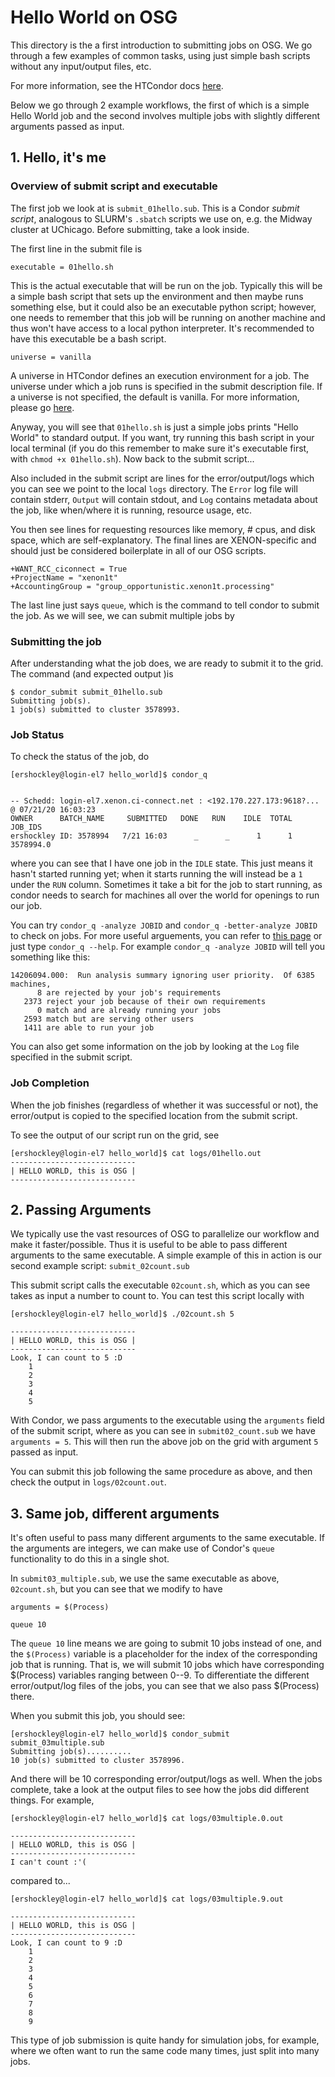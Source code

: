 # Hello World on OSG

This directory is the a first introduction to submitting jobs on OSG. We go through a few examples of common tasks, using just simple bash scripts without any input/output files, etc. 

For more information, see the HTCondor docs [here](https://htcondor.readthedocs.io/en/v8_9_7/).

Below we go through 2 example workflows, the first of which is a simple Hello World job and the second involves multiple jobs with slightly different arguments passed as input.

## 1. Hello, it's me
### Overview of submit script and executable
The first job we look at is `submit_01hello.sub`. This is a Condor _submit script_, analogous to SLURM's `.sbatch` scripts we use on, e.g. the Midway cluster at UChicago. Before submitting, take a look inside. 

The first line in the submit file is 
```
executable = 01hello.sh
```
This is the actual executable that will be run on the job. Typically this will be a simple bash script that sets up the environment and then maybe runs something else, but it could also be an executable python script; however, one needs to remember that this job will be running on another machine and thus won't have access to a local python interpreter. It's recommended to have this executable be a bash script. 

```
universe = vanilla
```
A universe in HTCondor defines an execution environment for a job. The universe under which a job runs is specified in the submit description file. If a universe is not specified, the default is vanilla. For more information, please go [here](https://htcondor.readthedocs.io/en/latest/users-manual/choosing-an-htcondor-universe.html#vanilla-universe).

Anyway, you will see that `01hello.sh` is just a simple jobs prints "Hello World" to standard output. If you want, try running this bash script in your local terminal (if you do this remember to make sure it's executable first, with `chmod +x 01hello.sh`). Now back to the submit script...

Also included in the submit script are lines for the error/output/logs which you can see we point to the local `logs` directory. The `Error` log file will contain stderr, `Output` will contain stdout, and `Log` contains metadata about the job, like when/where it is running, resource usage, etc.

You then see lines for requesting resources like memory, # cpus, and disk space, which are self-explanatory. The final lines are XENON-specific and should just be considered boilerplate in all of our OSG scripts.
```
+WANT_RCC_ciconnect = True
+ProjectName = "xenon1t"
+AccountingGroup = "group_opportunistic.xenon1t.processing"
```

The last line just says `queue`, which is the command to tell condor to submit the job. As we will see, we can submit multiple jobs by

### Submitting the job
After understanding what the job does, we are ready to submit it to the grid. The command (and expected output )is 

```
$ condor_submit submit_01hello.sub
Submitting job(s).
1 job(s) submitted to cluster 3578993.
```

### Job Status
To check the status of the job, do

```
[ershockley@login-el7 hello_world]$ condor_q


-- Schedd: login-el7.xenon.ci-connect.net : <192.170.227.173:9618?... @ 07/21/20 16:03:23
OWNER      BATCH_NAME     SUBMITTED   DONE   RUN    IDLE  TOTAL JOB_IDS
ershockley ID: 3578994   7/21 16:03      _      _      1      1 3578994.0
```

where you can see that I have one job in the `IDLE` state. This just means it hasn't started running yet; when it starts running the will instead be a `1` under the `RUN` column. Sometimes it take a bit for the job to start running, as condor needs to search for machines all over the world for openings to run our job.

You can try `condor_q -analyze JOBID` and `condor_q -better-analyze JOBID` to check on jobs. For more useful arguements, you can refer to [this page](https://chtc.cs.wisc.edu/uw-research-computing/condor_q.html) or just type `condor_q --help`. For example `condor_q -analyze JOBID` will tell you something like this:
```
14206094.000:  Run analysis summary ignoring user priority.  Of 6385 machines,
      8 are rejected by your job's requirements
   2373 reject your job because of their own requirements
      0 match and are already running your jobs
   2593 match but are serving other users
   1411 are able to run your job
```


You can also get some information on the job by looking at the `Log` file specified in the submit script.

### Job Completion
When the job finishes (regardless of whether it was successful or not), the error/output is copied to the specified location from the submit script.

To see the output of our script run on the grid, see 

```
[ershockley@login-el7 hello_world]$ cat logs/01hello.out
----------------------------
| HELLO WORLD, this is OSG |
----------------------------
```

## 2. Passing Arguments
We typically use the vast resources of OSG to parallelize our workflow and make it faster/possible. Thus it is useful to be able to pass different arguments to the same executable. A simple example of this in action is our second example script: `submit_02count.sub`

This submit script calls the executable `02count.sh`, which as you can see takes as input a number to count to. You can test this script locally with
```
[ershockley@login-el7 hello_world]$ ./02count.sh 5

----------------------------
| HELLO WORLD, this is OSG |
----------------------------
Look, I can count to 5 :D
    1
    2
    3
    4
    5
```

With Condor, we pass arguments to the executable using the `arguments` field of the submit script, where as you can see in `submit02_count.sub` we have `arguments = 5`. This will then run the above job on the grid with argument `5` passed as input. 

You can submit this job following the same procedure as above, and then check the output in `logs/02count.out`. 


## 3. Same job, different arguments
It's often useful to pass many different arguments to the same executable. If the arguments are integers, we can make use of Condor's `queue` functionality to do this in a single shot. 

In `submit03_multiple.sub`, we use the same executable as above, `02count.sh`, but you can see that we modify to have
 
```
arguments = $(Process)

queue 10
```

The `queue 10` line means we are going to submit 10 jobs instead of one, and the `$(Process)` variable is a placeholder for the index of the corresponding job that is running. That is, we will submit 10 jobs which have corresponding $(Process) variables ranging between 0--9. To differentiate the different error/output/log files of the jobs, you can see that we also pass $(Process) there.

When you submit this job, you should see:
```
[ershockley@login-el7 hello_world]$ condor_submit submit_03multiple.sub
Submitting job(s)..........
10 job(s) submitted to cluster 3578996.
```
And there will be 10 corresponding error/output/logs as well. When the jobs complete, take a look at the output files to see how the jobs did different things. For example, 

```
[ershockley@login-el7 hello_world]$ cat logs/03multiple.0.out

----------------------------
| HELLO WORLD, this is OSG |
----------------------------
I can't count :'(
```

compared to...
```
[ershockley@login-el7 hello_world]$ cat logs/03multiple.9.out

----------------------------
| HELLO WORLD, this is OSG |
----------------------------
Look, I can count to 9 :D
    1
    2
    3
    4
    5
    6
    7
    8
    9
```

This type of job submission is quite handy for simulation jobs, for example, where we often want to run the same code many times, just split into many jobs. 
